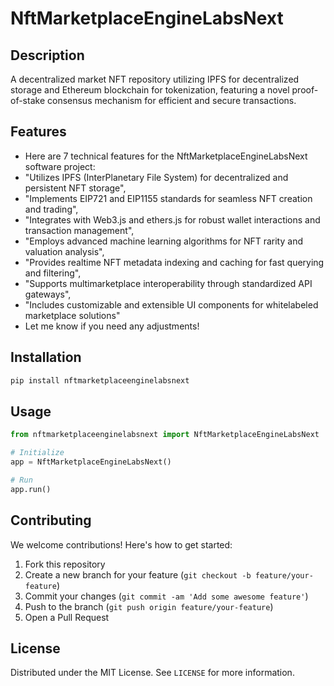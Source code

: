 # NftMarketplaceEngineLabsNext

## Description

A decentralized market NFT repository utilizing IPFS for decentralized storage and Ethereum blockchain for tokenization, featuring a novel proof-of-stake consensus mechanism for efficient and secure transactions.

## Features

- Here are 7 technical features for the NftMarketplaceEngineLabsNext software project:
- "Utilizes IPFS (InterPlanetary File System) for decentralized and persistent NFT storage",
- "Implements EIP721 and EIP1155 standards for seamless NFT creation and trading",
- "Integrates with Web3.js and ethers.js for robust wallet interactions and transaction management",
- "Employs advanced machine learning algorithms for NFT rarity and valuation analysis",
- "Provides realtime NFT metadata indexing and caching for fast querying and filtering",
- "Supports multimarketplace interoperability through standardized API gateways",
- "Includes customizable and extensible UI components for whitelabeled marketplace solutions"
- Let me know if you need any adjustments!
## Installation

```bash
pip install nftmarketplaceenginelabsnext
```

## Usage

```python
from nftmarketplaceenginelabsnext import NftMarketplaceEngineLabsNext

# Initialize
app = NftMarketplaceEngineLabsNext()

# Run
app.run()
```

## Contributing

We welcome contributions! Here's how to get started:

1. Fork this repository
2. Create a new branch for your feature (`git checkout -b feature/your-feature`)
3. Commit your changes (`git commit -am 'Add some awesome feature'`)
4. Push to the branch (`git push origin feature/your-feature`)
5. Open a Pull Request

## License

Distributed under the MIT License. See `LICENSE` for more information.
